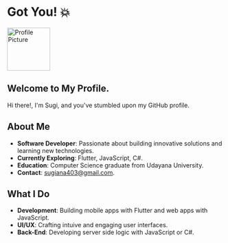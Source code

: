 # Got You! 💥
<img src="https://avatars.githubusercontent.com/u/168312915?v=4" alt="Profile Picture" width=100 height=100>

## Welcome to My Profile. 
Hi there!, I'm Sugi, and you've stumbled upon my GitHub profile. 

## About Me
- **Software Developer**: Passionate about building innovative solutions and learning new technologies.
- **Currently Exploring**: Flutter, JavaScript, C#.
- **Education**: Computer Science graduate from Udayana University.
- **Contact**: [sugiana403@gmail.com](mailto:sugiana0403@gmail.com).

## What I Do
- **Development**: Building mobile apps with Flutter and web apps with JavaScript.
- **UI/UX**: Crafting intuive and engaging user interfaces.
- **Back-End**: Developing server side logic with JavaScript or C#.

<!---
sugiana404/sugiana404 is a ✨ special ✨ repository because its `README.md` (this file) appears on your GitHub profile.
You can click the Preview link to take a look at your changes.
--->
